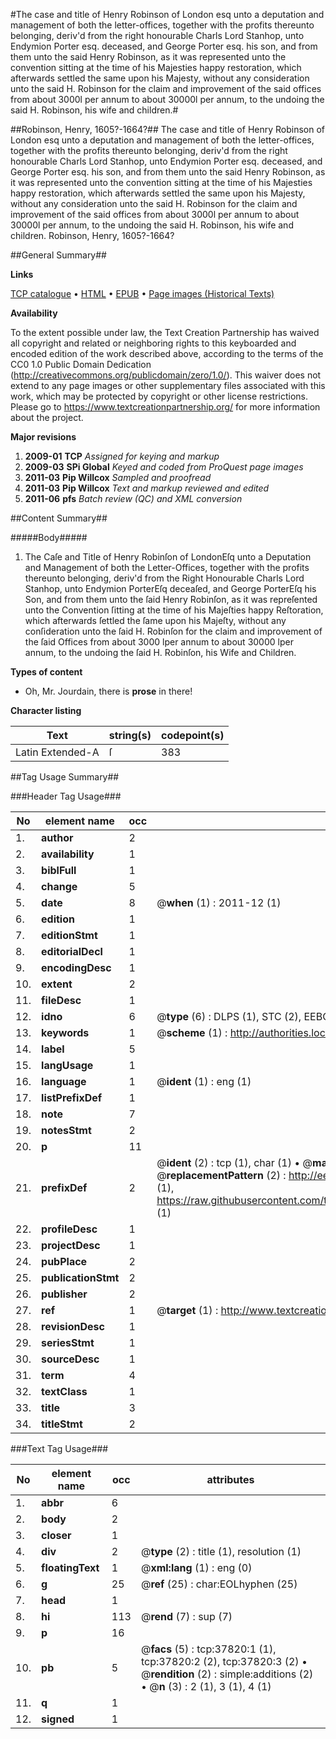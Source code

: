 #The case and title of Henry Robinson of London esq unto a deputation and management of both the letter-offices, together with the profits thereunto belonging, deriv'd from the right honourable Charls Lord Stanhop, unto Endymion Porter esq. deceased, and George Porter esq. his son, and from them unto the said Henry Robinson, as it was represented unto the convention sitting at the time of his Majesties happy restoration, which afterwards settled the same upon his Majesty, without any consideration unto the said H. Robinson for the claim and improvement of the said offices from about 3000l per annum to about 30000l per annum, to the undoing the said H. Robinson, his wife and children.#

##Robinson, Henry, 1605?-1664?##
The case and title of Henry Robinson of London esq unto a deputation and management of both the letter-offices, together with the profits thereunto belonging, deriv'd from the right honourable Charls Lord Stanhop, unto Endymion Porter esq. deceased, and George Porter esq. his son, and from them unto the said Henry Robinson, as it was represented unto the convention sitting at the time of his Majesties happy restoration, which afterwards settled the same upon his Majesty, without any consideration unto the said H. Robinson for the claim and improvement of the said offices from about 3000l per annum to about 30000l per annum, to the undoing the said H. Robinson, his wife and children.
Robinson, Henry, 1605?-1664?

##General Summary##

**Links**

[TCP catalogue](http://www.ota.ox.ac.uk/tcp/)  • 
[HTML](http://tei.it.ox.ac.uk/tcp/Texts-HTML/free/A57/A57431.html)  • 
[EPUB](http://tei.it.ox.ac.uk/tcp/Texts-EPUB/free/A57/A57431.epub) • 
[Page images (Historical Texts)](https://historicaltexts.jisc.ac.uk/eebo-99833344e)

**Availability**

To the extent possible under law, the Text Creation Partnership has waived all copyright and related or neighboring rights to this keyboarded and encoded edition of the work described above, according to the terms of the CC0 1.0 Public Domain Dedication (http://creativecommons.org/publicdomain/zero/1.0/). This waiver does not extend to any page images or other supplementary files associated with this work, which may be protected by copyright or other license restrictions. Please go to https://www.textcreationpartnership.org/ for more information about the project.

**Major revisions**

1. __2009-01__ __TCP__ *Assigned for keying and markup*
1. __2009-03__ __SPi Global__ *Keyed and coded from ProQuest page images*
1. __2011-03__ __Pip Willcox__ *Sampled and proofread*
1. __2011-03__ __Pip Willcox__ *Text and markup reviewed and edited*
1. __2011-06__ __pfs__ *Batch review (QC) and XML conversion*

##Content Summary##

#####Body#####

1. The Caſe and Title of Henry Robinſon of LondonEſq unto a Deputation and Management of both the Letter-Offices, together with the profits thereunto belonging, deriv'd from the Right Honourable Charls Lord Stanhop, unto Endymion PorterEſq deceaſed, and George PorterEſq his Son, and from them unto the ſaid Henry Robinſon, as it was repreſented unto the Convention ſitting at the time of his Majeſties happy Reſtoration, which afterwards ſettled the ſame upon his Majeſty, without any conſideration unto the ſaid H. Robinſon for the claim and improvement of the ſaid Offices from about 3000 lper annum to about 30000 lper annum, to the undoing the ſaid H. Robinſon, his Wife and Children.

**Types of content**

  * Oh, Mr. Jourdain, there is **prose** in there!

**Character listing**


|Text|string(s)|codepoint(s)|
|---|---|---|
|Latin Extended-A|ſ|383|

##Tag Usage Summary##

###Header Tag Usage###

|No|element name|occ|attributes|
|---|---|---|---|
|1.|__author__|2||
|2.|__availability__|1||
|3.|__biblFull__|1||
|4.|__change__|5||
|5.|__date__|8| @__when__ (1) : 2011-12 (1)|
|6.|__edition__|1||
|7.|__editionStmt__|1||
|8.|__editorialDecl__|1||
|9.|__encodingDesc__|1||
|10.|__extent__|2||
|11.|__fileDesc__|1||
|12.|__idno__|6| @__type__ (6) : DLPS (1), STC (2), EEBO-CITATION (1), PROQUEST (1), VID (1)|
|13.|__keywords__|1| @__scheme__ (1) : http://authorities.loc.gov/ (1)|
|14.|__label__|5||
|15.|__langUsage__|1||
|16.|__language__|1| @__ident__ (1) : eng (1)|
|17.|__listPrefixDef__|1||
|18.|__note__|7||
|19.|__notesStmt__|2||
|20.|__p__|11||
|21.|__prefixDef__|2| @__ident__ (2) : tcp (1), char (1)  •  @__matchPattern__ (2) : ([0-9\-]+):([0-9IVX]+) (1), (.+) (1)  •  @__replacementPattern__ (2) : http://eebo.chadwyck.com/downloadtiff?vid=$1&page=$2 (1), https://raw.githubusercontent.com/textcreationpartnership/Texts/master/tcpchars.xml#$1 (1)|
|22.|__profileDesc__|1||
|23.|__projectDesc__|1||
|24.|__pubPlace__|2||
|25.|__publicationStmt__|2||
|26.|__publisher__|2||
|27.|__ref__|1| @__target__ (1) : http://www.textcreationpartnership.org/docs/. (1)|
|28.|__revisionDesc__|1||
|29.|__seriesStmt__|1||
|30.|__sourceDesc__|1||
|31.|__term__|4||
|32.|__textClass__|1||
|33.|__title__|3||
|34.|__titleStmt__|2||


###Text Tag Usage###

|No|element name|occ|attributes|
|---|---|---|---|
|1.|__abbr__|6||
|2.|__body__|2||
|3.|__closer__|1||
|4.|__div__|2| @__type__ (2) : title (1), resolution (1)|
|5.|__floatingText__|1| @__xml:lang__ (1) : eng (0)|
|6.|__g__|25| @__ref__ (25) : char:EOLhyphen (25)|
|7.|__head__|1||
|8.|__hi__|113| @__rend__ (7) : sup (7)|
|9.|__p__|16||
|10.|__pb__|5| @__facs__ (5) : tcp:37820:1 (1), tcp:37820:2 (2), tcp:37820:3 (2)  •  @__rendition__ (2) : simple:additions (2)  •  @__n__ (3) : 2 (1), 3 (1), 4 (1)|
|11.|__q__|1||
|12.|__signed__|1||
